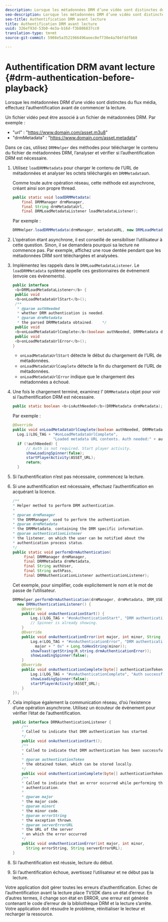 ```yaml
---
description: Lorsque les métadonnées DRM d’une vidéo sont distinctes du flux média, effectuez l’authentification avant de commencer la lecture.
seo-description: Lorsque les métadonnées DRM d’une vidéo sont distinctes du flux média, effectuez l’authentification avant de commencer la lecture.
seo-title: Authentification DRM avant lecture
title: Authentification DRM avant lecture
uuid: 326ef93d-53b0-4e3a-b16d-f3b886837cc0
translation-type: tm+mt
source-git-commit: 5908e5a3521966496aeec0ef730e4a704fddfb68

---
```



# Authentification DRM avant lecture {#drm-authentication-before-playback}

Lorsque les métadonnées DRM d’une vidéo sont distinctes du flux média, effectuez l’authentification avant de commencer la lecture.

Un fichier vidéo peut être associé à un fichier de métadonnées DRM. Par exemple :

* &quot;url&quot; : &quot;<span></span>https://www.domain.com/asset.m3u8&quot;
* &quot;drmMetadata&quot; : &quot;<span></span>https://www.domain.com/asset.metadata&quot;

Dans ce cas, utilisez `DRMHelper` des méthodes pour télécharger le contenu du fichier de métadonnées DRM, l’analyser et vérifier si l’authentification DRM est nécessaire.

1. Utilisez `loadDRMMetadata` pour charger le contenu de l’URL de métadonnées et analyser les octets téléchargés en `DRMMetadata`un.

   Comme toute autre opération réseau, cette méthode est asynchrone, créant ainsi son propre thread.

   ```java
   public static void loadDRMMetadata( 
       final DRMManager drmManager, 
       final String drmMetadataUrl,  
       final DRMLoadMetadataListener loadMetadataListener); 
   ```

   Par exemple :

   ```java
   DRMHelper.loadDRMMetadata(drmManager, metadataURL, new DRMLoadMetadataListener());
   ```

1. L’opération étant asynchrone, il est conseillé de sensibiliser l’utilisateur à cette question. Sinon, il se demandera pourquoi sa lecture ne commence pas. Par exemple, affichez une roue dentée pendant que les métadonnées DRM sont téléchargées et analysées.
1. Implémentez les rappels dans le `DRMLoadMetadataListener`. Le `loadDRMMetadata` système appelle ces gestionnaires de événement (envoie ces événements).

   ```java
   public interface  
    <b>DRMLoadMetadataListener</b> { 
    public void  
    <b>onLoadMetadataUrlStart</b>(); 
    /** 
     * @param authNeeded 
     * whether DRM authentication is needed. 
     * @param drmMetadata 
     * the parsed DRMMetadata obtained.    */ 
    public void  
    <b>onLoadMetadataUrlComplete</b>(boolean authNeeded, DRMMetadata drmMetadata); 
    public void  
    <b>onLoadMetadataUrlError</b>(); 
   }
   ```

   * `onLoadMetadataUrlStart` détecte le début du chargement de l’URL de métadonnées.
   * `onLoadMetadataUrlComplete` détecte la fin du chargement de l’URL de métadonnées.
   * `onLoadMetadataUrlError` indique que le chargement des métadonnées a échoué.

1. Une fois le chargement terminé, examinez l’ `DRMMetadata` objet pour voir si l’authentification DRM est nécessaire.

   ```java
   public static boolean <b>isAuthNeeded</b>(DRMMetadata drmMetadata);
   ```

   Par exemple :

   ```java
   @Override 
   public void onLoadMetadataUrlComplete(boolean authNeeded, DRMMetadata drmMetadata) {  
     Log.i(LOG_TAG + "#onLoadMetadataUrlComplete",  
                     "Loaded metadata URL contents. Auth needed:" + authNeeded + "."); 
     if (!authNeeded) { 
         // Auth is not required. Start player activity.     
         showLoadingSpinner(false);     
         startPlayerActivity(ASSET_URL); 
         return; 
     }
   ```

1. Si l’authentification n’est pas nécessaire, commencez la lecture.
1. Si une authentification est nécessaire, effectuez l’authentification en acquérant la licence.

   ```java
   /** 
   * Helper method to perform DRM authentication. 
   * 
   * @param drmManager 
   * the DRMManager, used to perform the authentication. 
   * @param drmMetadata 
   * the DRMMetadata, containing the DRM specific information. 
   * @param authenticationListener 
   * the listener, on which the user can be notified about the 
   * authentication process status. 
   */ 
   public static void performDrmAuthentication( 
        final DRMManager drmManager,  
        final DRMMetadata drmMetadata, 
        final String authUser,  
        final String authPass,  
        final DRMAuthenticationListener authenticationListener);
   ```

   Cet exemple, pour simplifier, code explicitement le nom et le mot de passe de l’utilisateur.

   ```java
   DRMHelper.performDrmAuthentication(drmManager, drmMetadata, DRM_USERNAME, DRM_PASSWORD,  
     new DRMAuthenticationListener() { 
       @Override 
       public void onAuthenticationStart() { 
           Log.i(LOG_TAG + "#onAuthenticationStart", "DRM authentication started."); 
           // Spinner is already showing. 
       } 
       @Override 
       public void onAuthenticationError(int major, int minor, String errorString, String serverErrorURL) {  
           Log.e(LOG_TAG + "#onAuthenticationError", "DRM authentication failed. " +  
             major + " 0x" + Long.toHexString(minor)); 
           showToast(getString(R.string.drmAuthenticationError));   
           showLoadingSpinner(false); 
       } 
       @Override 
       public void onAuthenticationComplete(byte[] authenticationToken) { 
           Log.i(LOG_TAG + "#onAuthenticationComplete", "Auth successful. Launching content."); 
           showLoadingSpinner(false); 
           startPlayerActivity(ASSET_URL); 
       } 
   }); 
   ```

1. Cela implique également la communication réseau, d’où l’existence d’une opération asynchrone. Utilisez un écouteur de événement pour vérifier l’état de l’authentification.

   ```java
   public interface DRMAuthenticationListener { 
       /** 
       * Called to indicate that DRM authentication has started. 
       */ 
       public void onAuthenticationStart(); 
       /** 
       * Called to indicate that DRM authentication has been successful. 
       * 
       * @param authenticationToken 
       * the obtained token, which can be stored locally. 
       */ 
       public void onAuthenticationComplete(byte[] authenticationToken); 
       /** 
       * Called to indicate that an error occurred while performing the DRM 
       * authentication. 
       * 
       * @param major 
       * the major code. 
       * @param minorC 
       * the minor code. 
       * @param errorString 
       * the exception thrown. 
       * @param serverErrorURL 
       * the URL of the server  
       * on which the error occurred 
       */ 
       public void onAuthenticationError(int major, int minor,  
         String errorString, String serverErrorURL); 
   } 
   ```

1. Si l’authentification est réussie, lecture du début.
1. Si l’authentification échoue, avertissez l’utilisateur et ne début pas la lecture.

Votre application doit gérer toutes les erreurs d’authentification. Echec de l’authentification avant la lecture place TVSDK dans un état d’erreur. En d’autres termes, il change son état en ERROR, une erreur est générée contenant le code d’erreur de la bibliothèque DRM et la lecture s’arrête. Votre application doit résoudre le problème, réinitialiser le lecteur et recharger la ressource.

